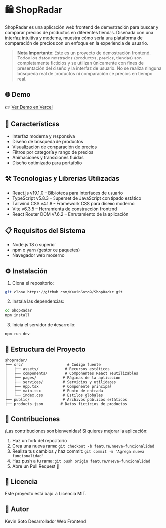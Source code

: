 # 🛍️ ShopRadar

ShopRadar es una aplicación web frontend de demostración para buscar y comparar precios de productos en diferentes tiendas. Diseñada con una interfaz intuitiva y moderna, muestra cómo sería una plataforma de comparación de precios con un enfoque en la experiencia de usuario.

> **Nota Importante**: Este es un proyecto de demostración frontend. Todos los datos mostrados (productos, precios, tiendas) son completamente ficticios y se utilizan únicamente con fines de presentación del diseño y la interfaz de usuario. No se realiza ninguna búsqueda real de productos ni comparación de precios en tiempo real.

## 🌐 Demo
👉 [Ver Demo en Vercel](https://shopradarweb.vercel.app/)

## 🚀 Características
- Interfaz moderna y responsiva
- Diseño de búsqueda de productos
- Visualización de comparación de precios
- Filtros por categoría y rango de precios
- Animaciones y transiciones fluidas
- Diseño optimizado para portafolio

## 🛠️ Tecnologías y Librerías Utilizadas
- React.js v19.1.0 – Biblioteca para interfaces de usuario
- TypeScript v5.8.3 – Superset de JavaScript con tipado estático
- Tailwind CSS v4.1.8 – Framework CSS para diseño moderno
- Vite v6.3.5 – Herramienta de construcción frontend
- React Router DOM v7.6.2 – Enrutamiento de la aplicación

## 📋 Requisitos del Sistema
- Node.js 18 o superior
- npm o yarn (gestor de paquetes)
- Navegador web moderno

## ⚙️ Instalación

1. Clona el repositorio:
```bash
git clone https://github.com/KevinSoto9/ShopRadar.git
```

2. Instala las dependencias:
```bash
cd ShopRadar
npm install
```

3. Inicia el servidor de desarrollo:
```bash
npm run dev
```

## 📁 Estructura del Proyecto
```
shopradar/
├── src/                    # Código fuente
│   ├── assets/            # Recursos estáticos
│   ├── components/        # Componentes React reutilizables
│   ├── pages/            # Páginas de la aplicación
│   ├── services/         # Servicios y utilidades
│   ├── App.tsx           # Componente principal
│   ├── main.tsx          # Punto de entrada
│   └── index.css         # Estilos globales
├── public/               # Archivos públicos estáticos
├── products.json        # Datos ficticios de productos
```

## 🤝 Contribuciones
¡Las contribuciones son bienvenidas! Si quieres mejorar la aplicación:

1. Haz un fork del repositorio
2. Crea una nueva rama: `git checkout -b feature/nueva-funcionalidad`
3. Realiza tus cambios y haz commit: `git commit -m "Agrega nueva funcionalidad"`
4. Haz push a tu rama: `git push origin feature/nueva-funcionalidad`
5. Abre un Pull Request 🚀

## 📄 Licencia
Este proyecto está bajo la Licencia MIT.

## 🙋 Autor
Kevin Soto
Desarrollador Web Frontend 